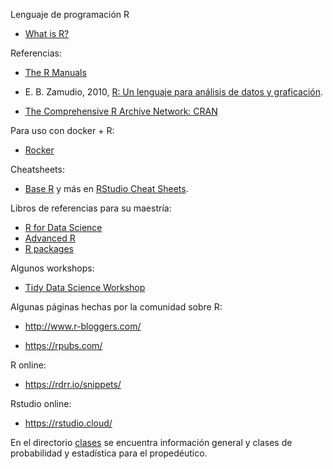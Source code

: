 Lenguaje de programación R

* [What is R?](https://www.r-project.org/about.html)

Referencias:

* [The R Manuals](https://cran.r-project.org/manuals.html)

* E. B. Zamudio, 2010, [R: Un lenguaje para análisis de datos y graficación](http://allman.rhon.itam.mx/~ebarrios/docs/porqueR.pdf). 

* [The Comprehensive R Archive Network: CRAN](https://cran.r-project.org/)

Para uso con docker + R:

* [Rocker](https://www.rocker-project.org/)

Cheatsheets:

* [Base R](https://www.rstudio.com/wp-content/uploads/2016/10/r-cheat-sheet-3.pdf) y más en [RStudio Cheat Sheets](https://www.rstudio.com/resources/cheatsheets/).

Libros de referencias para su maestría:

* [R for Data Science](https://r4ds.had.co.nz/)
* [Advanced R](http://adv-r.had.co.nz/)
* [R packages](http://r-pkgs.had.co.nz/)

Algunos workshops:

* [Tidy Data Science Workshop](https://tidy-ds.wjakethompson.com/)

Algunas páginas hechas por la comunidad sobre R:

* http://www.r-bloggers.com/

* https://rpubs.com/


R online:

* https://rdrr.io/snippets/

Rstudio online:

* https://rstudio.cloud/

En el directorio [clases](clases/) se encuentra información general y clases de probabilidad y estadística para el propedéutico.
